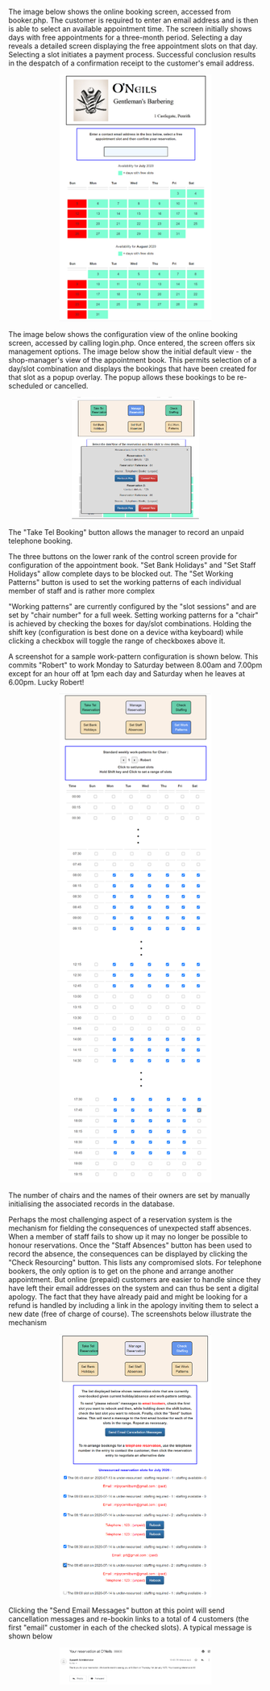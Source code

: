 <p>The image below shows the online booking screen, accessed from booker.php. The customer is required to enter an email address and is then is able to select an available appointment time. The screen initially shows days with free appointments for a three-month period. Selecting a day reveals a detailed screen displaying the free appointment slots on that day. Selecting a slot initiates a payment process. Successful conclusion results in the despatch of a confirmation receipt to the customer's email address.</p>
<div style="width: 60%; margin-left: auto; margin-right: auto; text-align: center;">
<img src="img/screen1.png"> 
</div>
<p>The image below shows the configuration view of the online booking screen, accessed by calling login.php. Once entered, the screen offers six management options. The image below show the initial default view - the shop-manager's view of the appointment book. This permits selection of a day/slot combination and displays the bookings that have been created for that slot as a popup overlay. The popup allows these bookings to be re-scheduled or cancelled.</p>
<div style="width: 50%; margin-left: auto; margin-right: auto; text-align: center;">
<img src="img/screen2.png"> 
</div>
<p>The "Take Tel Booking" button allows the manager to record an unpaid telephone booking.</p>  
<p>The three buttons on the lower rank of the control screen provide for configuration of the appointment book. "Set Bank Holidays" and "Set Staff Holidays" allow complete days to be blocked out. The "Set Working Patterns" button is used to set the working patterns of each individual member of staff and is rather more complex</p>
<p>"Working patterns" are currently configured by the "slot sessions" and are set by "chair number" for a full week. Setting working patterns for a "chair" is achieved by checking the boxes for day/slot combinations. Holding the shift key (configuration is best done on a device witha keyboard) while clicking a checkbox will toggle the range of checkboxes above it.</p>
<p> A screenshot for a sample work-pattern configuration is shown below. This commits "Robert" to work Monday to Saturday between 8.00am and 7.00pm except for an hour off at 1pm each day and Saturday when he leaves at 6.00pm. Lucky Robert!</p>
<div style="width: 60%; margin-left: auto; margin-right: auto; text-align: center;">
<img src="img/screen3.png"> 
</div>
<p>The number of chairs and the names of their owners are set by manually initialising the associated records in the database.</p>
<p>Perhaps the most challenging aspect of a reservation system is the mechanism for fielding the consequences of unexpected staff absences. When a member of staff fails to show up it may no longer be possible to honour reservations. Once the "Staff Absences" button has been used to record the absence, the consequences can be displayed by clicking the "Check Resourcing" button. This lists any compromised slots. For telephone bookers, the only option is to get on the phone and arrange another appointment. But online (prepaid) customers are easier to handle since they have left their email addresses on the system and can thus be sent a digital apology. The fact that they have already paid and might be looking for a refund is handled by including a link in the apology inviting them to select a new date (free of charge of course). The screenshots below illustrate the mechanism</p>
<div style="width: 60%; margin-left: auto; margin-right: auto; text-align: center;">
<img src="img/screen4.png"> 
</div>
<p>Clicking the "Send Email Messages" button at this point will send cancellation messages and re-bookin links to a total of 4 customers (the first "email" customer in each of the checked slots). A typical message is shown below</p>
<div style="width: 60%; margin-left: auto; margin-right: auto; text-align: center;">
<img src="img/screen5.png"> 
</div>



